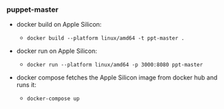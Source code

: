 ### puppet-master

- docker build on Apple Silicon:
  - `docker build --platform linux/amd64 -t ppt-master .`
- docker run on Apple Silicon:
  - `docker run --platform linux/amd64 -p 3000:8080 ppt-master`

- docker compose fetches the Apple Silicon image from docker hub and runs it:
  - `docker-compose up`